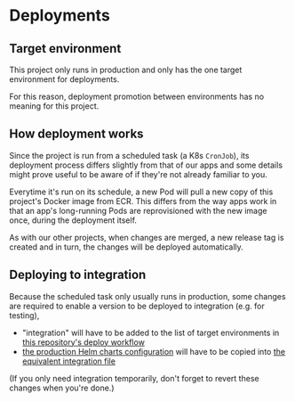 # Deployments

## Target environment

This project only runs in production and only has the one target environment for deployments.

For this reason, deployment promotion between environments has no meaning for this project.

## How deployment works

Since the project is run from a scheduled task (a K8s `CronJob`), its deployment process differs slightly from that of our apps and some details might prove useful to be aware of if they're not already familiar to you.

Everytime it's run on its schedule, a new Pod will pull a new copy of this project's Docker image from ECR. This differs from the way apps work in that an app's long-running Pods are reprovisioned with the new image once, during the deployment itself.

As with our other projects, when changes are merged, a new release tag is created and in turn, the changes will be deployed automatically.

## Deploying to integration

Because the scheduled task only usually runs in production, some changes are required to enable a version to be deployed to integration (e.g. for testing),

* "integration" will have to be added to the list of target environments in [this repository's deploy workflow](https://github.com/alphagov/govuk-sli-collector/blob/main/.github/workflows/deploy.yml)
* [the production Helm charts configuration](https://github.com/alphagov/govuk-helm-charts/blob/1adc5596a3fa5df5b030c8248c338ec0293a4ea7/charts/app-config/values-production.yaml#L1275) will have to be copied into [the equivalent integration file](https://github.com/alphagov/govuk-helm-charts/blob/1adc5596a3fa5df5b030c8248c338ec0293a4ea7/charts/app-config/values-integration.yaml)

(If you only need integration temporarily, don't forget to revert these changes when you're done.)
